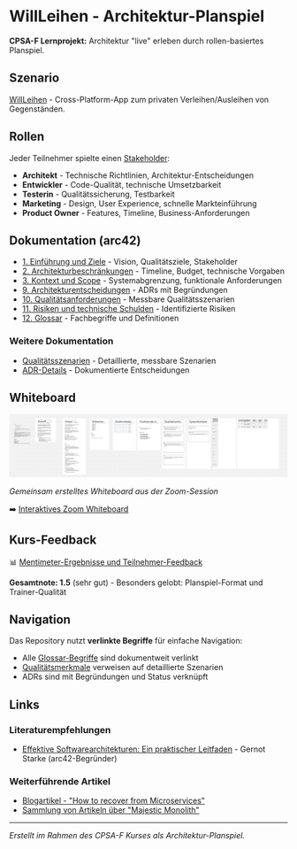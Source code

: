 # WillLeihen - Architektur-Planspiel

**CPSA-F Lernprojekt:** Architektur "live" erleben durch rollen-basiertes Planspiel.

## Szenario
[WillLeihen](docs/12_glossary.md#willleihen) - Cross-Platform-App zum privaten Verleihen/Ausleihen von Gegenständen.

## Rollen
Jeder Teilnehmer spielte einen [Stakeholder](docs/12_glossary.md#stakeholder):

- **Architekt** - Technische Richtlinien, Architektur-Entscheidungen
- **Entwickler** - Code-Qualität, technische Umsetzbarkeit
- **Testerin** - Qualitätssicherung, Testbarkeit
- **Marketing** - Design, User Experience, schnelle Markteinführung
- **Product Owner** - Features, Timeline, Business-Anforderungen

## Dokumentation (arc42)

- [1. Einführung und Ziele](docs/01_introduction_and_goals.md) - Vision, Qualitätsziele, Stakeholder
- [2. Architekturbeschränkungen](docs/02_architecture_constraints.md) - Timeline, Budget, technische Vorgaben
- [3. Kontext und Scope](docs/03_context_and_scope.md) - Systemabgrenzung, funktionale Anforderungen
- [9. Architekturentscheidungen](docs/09_architecture_decisions.md) - ADRs mit Begründungen
- [10. Qualitätsanforderungen](docs/10_quality_requirements.md) - Messbare Qualitätsszenarien
- [11. Risiken und technische Schulden](docs/11_technical_risks.md) - Identifizierte Risiken
- [12. Glossar](docs/12_glossary.md) - Fachbegriffe und Definitionen

### Weitere Dokumentation
- [Qualitätsszenarien](docs/quality-scenarios/) - Detaillierte, messbare Szenarien
- [ADR-Details](docs/adr/) - Dokumentierte Entscheidungen

## Whiteboard

![Planspiel Whiteboard](notes/whiteboard-session.png)

*Gemeinsam erstelltes Whiteboard aus der Zoom-Session*

➡️ [Interaktives Zoom Whiteboard](https://zoom.us/wb/doc/y0bF9NueSLeHk0ti9sbXZQ)

## Kurs-Feedback

📊 [Mentimeter-Ergebnisse und Teilnehmer-Feedback](notes/mentimeter-feedback.md)

**Gesamtnote: 1.5** (sehr gut) - Besonders gelobt: Planspiel-Format und Trainer-Qualität

## Navigation

Das Repository nutzt **verlinkte Begriffe** für einfache Navigation:
- Alle [Glossar-Begriffe](docs/12_glossary.md) sind dokumentweit verlinkt
- [Qualitätsmerkmale](docs/10_quality_requirements.md) verweisen auf detaillierte Szenarien
- ADRs sind mit Begründungen und Status verknüpft

## Links

### Literaturempfehlungen
- [Effektive Softwarearchitekturen: Ein praktischer Leitfaden](https://amzn.eu/d/cguCnZQ) - Gernot Starke (arc42-Begründer)

### Weiterführende Artikel
- [Blogartikel - "How to recover from Microservices"](https://world.hey.com/dhh/how-to-recover-from-microservices-ce3803cc)
- [Sammlung von Artikeln über "Majestic Monolith"](https://www.monolithic.dev/#articles)

---

*Erstellt im Rahmen des CPSA-F Kurses als Architektur-Planspiel.*